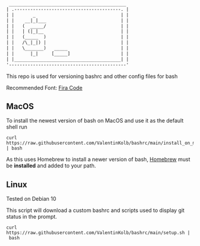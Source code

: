 ```txt
 ____________________________________________
| .----------------------------------------. |
| |       _                                | |
| |    __|_|___                            | |
| |   (  _____/                            | |
| |   | (|_|__                             | |
| |   (_____  )                            | |
| |   /\_|_|) |                            | |
| |   \_______)   _____                    | |
| |      |_|     [_____]                   | |
| |________________________________________| |
'--------------------------------------------'
```

This repo is used for versioning bashrc and other config files for bash

Recommended Font: [Fira Code](https://github.com/tonsky/FiraCode)

## MacOS

To install the newest version of bash on MacOS and use it as the default shell run

```shell
curl https://raw.githubusercontent.com/ValentinKolb/bashrc/main/install_on_macos.sh | bash
```

As this uses Homebrew to install a newer version of bash, [Homebrew](https://brew.sh/) must be **installed** and added to your path.

## Linux

Tested on Debian 10

This script will download a custom bashrc and scripts used to display git status in the prompt.

```shell
curl https://raw.githubusercontent.com/ValentinKolb/bashrc/main/setup.sh | bash
```
